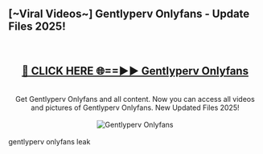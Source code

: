 <h2>[~Viral Videos~] Gentlyperv Onlyfans - Update Files 2025!</h2>
<br>
<div align="center">
<h2><a href="https://betterlinks.top/A2PfLJ" rel="nofollow">🔴 CLICK HERE 🌐==►► Gentlyperv Onlyfans</a></h2>
<br>
Get Gentlyperv Onlyfans and all content. Now you can access all videos and pictures of Gentlyperv Onlyfans. New Updated Files 2025!
<br>
<br>
<a href="https://betterlinks.top/A2PfLJ" rel="nofollow" data-target="animated-image.originalLink"><img src="https://i.ibb.co.com/WyWwxjT/player-gif2.gif" alt="Gentlyperv Onlyfans" style="max-width: 100%; display: inline-block;" data-target="animated-image.originalImage"></a>
</div>
<br>
gentlyperv onlyfans leak